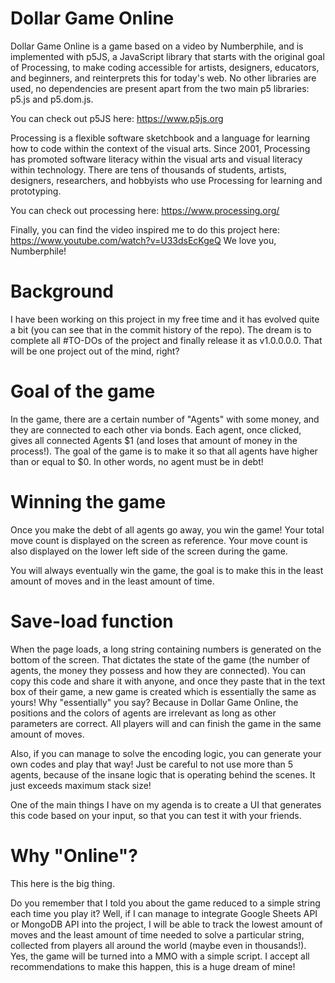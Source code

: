 # Dollar Game Online

Dollar Game Online is a game based on a video by Numberphile, and is implemented with p5JS, a JavaScript library that starts with the original goal of Processing, to make coding accessible for artists, designers, educators, and beginners, and reinterprets this for today's web. No other libraries are used, no dependencies are present apart from the two main p5 libraries: p5.js and p5.dom.js.

You can check out p5JS here: https://www.p5js.org

Processing is a flexible software sketchbook and a language for learning how to code within the context of the visual arts. Since 2001, Processing has promoted software literacy within the visual arts and visual literacy within technology. There are tens of thousands of students, artists, designers, researchers, and hobbyists who use Processing for learning and prototyping.

You can check out processing here: https://www.processing.org/

Finally, you can find the video inspired me to do this project here: https://www.youtube.com/watch?v=U33dsEcKgeQ
We love you, Numberphile!

# Background

I have been working on this project in my free time and it has evolved quite a bit (you can see that in the commit history of the repo). The dream is to complete all #TO-DOs of the project and finally release it as v1.0.0.0.0. That will be one project out of the mind, right?

# Goal of the game

In the game, there are a certain number of "Agents" with some money, and they are connected to each other via bonds. Each agent, once clicked, gives all connected Agents $1 (and loses that amount of money in the process!).
The goal of the game is to make it so that all agents have higher than or equal to $0. In other words, no agent must be in debt!

# Winning  the game

Once you make the debt of all agents go away, you win the game! Your total move count is displayed on the screen as reference.
Your move count is also displayed on the lower left side of the screen during the game.

You will always eventually win the game, the goal is to make this in the least amount of moves and in the least amount of time. 

# Save-load function

When the page loads, a long string containing numbers is generated on the bottom of the screen. That dictates the state of the game (the number of agents, the money they possess and how they are connected). You can copy this code and share it with anyone, and once they paste that in the text box of their game, a new game is created which is essentially the same as yours!
Why "essentially" you say? Because in Dollar Game Online, the positions and the colors of agents are irrelevant as long as other parameters are correct. All players will and can finish the game in the same amount of moves.

Also, if you can manage to solve the encoding logic, you can generate your own codes and play that way! Just be careful to not use more than 5 agents, because of the insane logic that is operating behind the scenes. It just exceeds maximum stack size!

One of the main things I have on my agenda is to create a UI that generates this code based on your input, so that you can test it with your friends.

# Why "Online"?
This here is the big thing. 

Do you remember that I told you about the game reduced to a simple string each time you play it?
Well, if I can manage to integrate Google Sheets API or MongoDB API into the project, I will be able to track the lowest amount of moves and the least amount of time needed to solve a particular string, collected from players all around the world (maybe even in thousands!).
Yes, the game will be turned into a MMO with a simple script.
I accept all recommendations to make this happen, this is a huge dream of mine!
